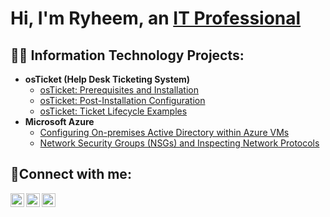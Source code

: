 <h1>Hi, I'm Ryheem, an <a href="www.linkedin.com/in/ryheem-a-5aa67928a">IT Professional</a></h1>

<h2>👨‍💻 Information Technology Projects:</h2>

- <b>osTicket (Help Desk Ticketing System)</b>
  - [osTicket: Prerequisites and Installation](https://github.com/ryheemangus/osticket-prereqs)
  - [osTicket: Post-Installation Configuration](https://github.com/ryheemangus/post-install-config)
  - [osTicket: Ticket Lifecycle Examples](https://github.com/ryheemangus/ticket-lifecycle)
- <b>Microsoft Azure</b>
  - [Configuring On-premises Active Directory within Azure VMs](https://github.com/ryheemangus/configure-ad)
  - [Network Security Groups (NSGs) and Inspecting Network Protocols](https://github.com/ryheemangus/azure-network-protocols)

<h2>🤳Connect with me:</h2>

[<img align="left" alt="Josh | Twitter" width="22px" src="https://cdn.jsdelivr.net/npm/simple-icons@v3/icons/twitter.svg" />][twitter]
[<img align="left" alt="Josh | LinkedIn" width="22px" src="https://cdn.jsdelivr.net/npm/simple-icons@v3/icons/linkedin.svg" />][linkedin]
[<img align="left" alt="Josh | Instagram" width="22px" src="https://cdn.jsdelivr.net/npm/simple-icons@v3/icons/instagram.svg" />][instagram]

[twitter]: https://twitter.com/Ryheem
[instagram]: https://www.instagram.com/Ryheem
[linkedin]: https://linkedin.com/in/Ryheem
